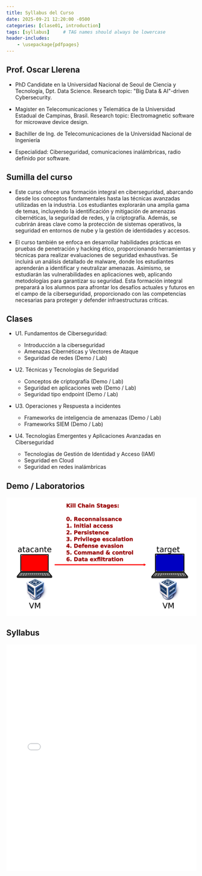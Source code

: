 ```yaml
---
title: Syllabus del Curso
date: 2025-09-21 12:20:00 -0500
categories: [clase01, introduction]
tags: [syllabus]     # TAG names should always be lowercase
header-includes:
    - \usepackage{pdfpages}
---
```


## Prof. Oscar Llerena

- PhD Candidate en la Universidad Nacional de Seoul de Ciencia y Tecnología, Dpt. Data Science. Research topic: "Big Data & AI"-driven Cybersecurity.

- Magister en Telecomunicaciones y Telemática de la Universidad Estadual de Campinas, Brasil. Research topic: Electromagnetic software for microwave device design.

- Bachiller de Ing. de Telecomunicaciones de la Universidad Nacional de Ingeniería 

- Especialidad: Ciberseguridad, comunicaciones inalámbricas, radio definido por software.

## Sumilla del curso

- Este curso ofrece una formación integral en ciberseguridad, abarcando desde los conceptos fundamentales hasta las técnicas avanzadas utilizadas
en la industria. Los estudiantes explorarán una amplia gama de temas, incluyendo la identificación y mitigación de amenazas cibernéticas, la seguridad de redes, y la criptografía. Además, se cubrirán áreas clave como
la protección de sistemas operativos, la seguridad en entornos de nube y la gestión de identidades y accesos.

- El curso también se enfoca en desarrollar habilidades prácticas en pruebas de penetración y hacking ético, proporcionando herramientas y técnicas para realizar evaluaciones de seguridad exhaustivas. Se incluirá un análisis detallado de malware, donde los estudiantes aprenderán a identificar y neutralizar amenazas. Asimismo, se estudiarán las vulnerabilidades en aplicaciones web, aplicando metodologías para garantizar su seguridad. Esta formación integral preparará a los alumnos para afrontar los desafíos actuales y futuros en el campo de la ciberseguridad, proporcionado con las competencias necesarias para proteger y defender infraestructuras críticas.

## Clases

- U1. Fundamentos de Ciberseguridad:
    * Introducción a la ciberseguridad
    * Amenazas Cibernéticas y Vectores de Ataque
    * Seguridad de redes (Demo / Lab)

- U2. Técnicas y Tecnologías de Seguridad
    * Conceptos de criptografía (Demo / Lab)
    * Seguridad en aplicaciones web (Demo / Lab)
    * Seguridad tipo endpoint (Demo / Lab)

- U3. Operaciones y Respuesta a incidentes
    * Frameworks de inteligencia de amenazas (Demo / Lab)
    * Frameworks SIEM (Demo / Lab)

- U4. Tecnologías Emergentes y Aplicaciones Avanzadas en Ciberseguridad
    * Tecnologías de Gestión de Identidad y Acceso (IAM) 
    * Seguridad en Cloud 
    * Seguridad en redes inalámbricas

## Demo / Laboratorios



![alt text](/assets/images/demo-lab-setup.png)


## Syllabus

<iframe src="/assets/pdfs/syllabus.pdf" width="100%" height="600px" style="border:none;"></iframe>